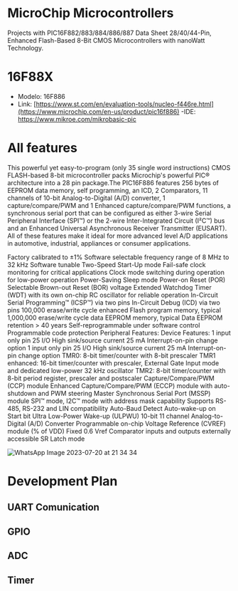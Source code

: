 # MicroChip Microcontrollers

Projects with PIC16F882/883/884/886/887 Data Sheet 28/40/44-Pin, Enhanced Flash-Based 8-Bit CMOS Microcontrollers with nanoWatt Technology.
# 16F88X
- Modelo: 16F886
- Link: [https://www.st.com/en/evaluation-tools/nucleo-f446re.html](https://www.microchip.com/en-us/product/pic16f886)
-IDE: https://www.mikroe.com/mikrobasic-pic

# All features
This powerful yet easy-to-program (only 35 single word instructions) CMOS FLASH-based 8-bit microcontroller packs Microchip's powerful PIC® architecture into a 28 pin package.The PIC16F886 features 256 bytes of EEPROM data memory, self programming, an ICD, 2 Comparators, 11 channels of 10-bit Analog-to-Digital (A/D) converter, 1 capture/compare/PWM and 1 Enhanced capture/compare/PWM functions, a synchronous serial port that can be configured as either 3-wire Serial Peripheral Interface (SPI™) or the 2-wire Inter-Integrated Circuit (I²C™) bus and an Enhanced Universal Asynchronous Receiver Transmitter (EUSART). All of these features make it ideal for more advanced level A/D applications in automotive, industrial, appliances or consumer applications.

Factory calibrated to ±1%
Software selectable frequency range of 8 MHz to 32 kHz
Software tunable
Two-Speed Start-Up mode
Fail-safe clock monitoring for critical applications
Clock mode switching during operation for low-power operation
Power-Saving Sleep mode
Power-on Reset (POR)
Selectable Brown-out Reset (BOR) voltage
Extended Watchdog Timer (WDT) with its own on-chip RC oscillator for reliable operation
In-Circuit Serial Programming™ (ICSP™) via two pins
In-Circuit Debug (ICD) via two pins
100,000 erase/write cycle enhanced Flash program memory, typical
1,000,000 erase/write cycle data EEPROM memory, typical
Data EEPROM retention > 40 years
Self-reprogrammable under software control
Programmable code protection
Peripheral Features: Device Features: 1 input only pin 25 I/O High sink/source current 25 mA Interrupt-on-pin change option
1 input only pin
25 I/O
High sink/source current 25 mA
Interrupt-on-pin change option
TMR0: 8-bit timer/counter with 8-bit prescaler
TMR1 enhanced: 16-bit timer/counter with prescaler, External Gate Input mode and dedicated low-power 32 kHz oscillator
TMR2: 8-bit timer/counter with 8-bit period register, prescaler and postscaler
Capture/Compare/PWM (CCP) module
Enhanced Capture/Compare/PWM (ECCP) module with auto-shutdown and PWM steering
Master Synchronous Serial Port (MSSP) module SPI™ mode, I2C™ mode with address mask capability
Supports RS-485, RS-232 and LIN compatibility
Auto-Baud Detect
Auto-wake-up on Start bit
Ultra Low-Power Wake-up (ULPWU)
10-bit 11 channel Analog-to-Digital (A/D) Converter
Programmable on-chip Voltage Reference (CVREF) module (% of VDD)
Fixed 0.6 Vref
Comparator inputs and outputs externally accessible
SR Latch mode

![WhatsApp Image 2023-07-20 at 21 34 34](https://github.com/vasanza/STM32/assets/12642226/403a2232-6ea6-4c9a-b0f1-54bdc53203a7)

# Development Plan
## UART Comunication
## GPIO
## ADC
## Timer
